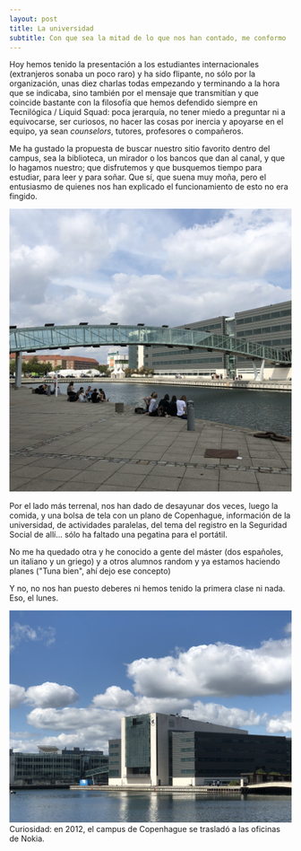 ```yaml
---
layout: post
title: La universidad
subtitle: Con que sea la mitad de lo que nos han contado, me conformo 
---
```

Hoy hemos tenido la presentación a los estudiantes internacionales (extranjeros sonaba un poco raro) y ha sido flipante, no sólo por la organización, unas diez charlas todas empezando y terminando a la hora que se indicaba, sino también por el mensaje que transmitían y que coincide bastante con la filosofía que hemos defendido siempre en Tecnilógica / Liquid Squad: poca jerarquía, no tener miedo a preguntar ni a equivocarse, ser curiosos, no hacer las cosas por inercia y apoyarse en el equipo, ya sean _counselors_, tutores, profesores o compañeros.

Me ha gustado la propuesta de buscar nuestro sitio favorito dentro del campus, sea la biblioteca, un mirador o los bancos que dan al canal, y que lo hagamos nuestro; que disfrutemos y que busquemos tiempo para estudiar, para leer y para soñar. Que sí, que suena muy moña, pero el entusiasmo de quienes nos han explicado el funcionamiento de esto no era fingido.

![va a estar difícil lo del lugar favorito](/img/0006.JPG)

Por el lado más terrenal, nos han dado de desayunar dos veces, luego la comida, y una bolsa de tela con un plano de Copenhague, información de la universidad, de actividades paralelas, del tema del registro en la Seguridad Social de allí... sólo ha faltado una pegatina para el portátil. 

No me ha quedado otra y he conocido a gente del máster (dos españoles, un italiano y un griego) y a otros alumnos random y ya estamos haciendo planes ("Tuna bien", ahí dejo ese concepto)

Y no, no nos han puesto deberes ni hemos tenido la primera clase ni nada. Eso, el lunes.

![el campus... aunque parece más el aguus](/img/0005.JPG)
Curiosidad: en 2012, el campus de Copenhague se trasladó a las oficinas de Nokia.